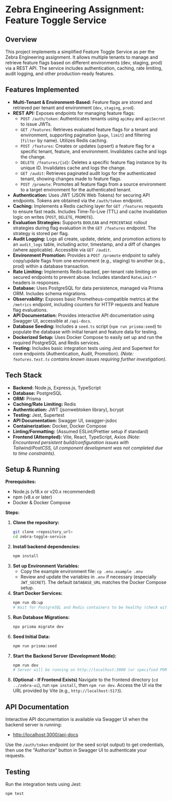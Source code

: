 # Zebra Engineering Assignment: Feature Toggle Service

## Overview

This project implements a simplified Feature Toggle Service as per the Zebra Engineering assignment. It allows multiple tenants to manage and retrieve feature flags based on different environments (dev, staging, prod) via a REST API. The service includes authentication, caching, rate limiting, audit logging, and other production-ready features.

## Features Implemented

* **Multi-Tenant & Environment-Based:** Feature flags are stored and retrieved per tenant and environment (`dev`, `staging`, `prod`).
* **REST API:** Exposes endpoints for managing feature flags:
    * `POST /auth/token`: Authenticates tenants using `apiKey` and `apiSecret` to issue JWTs.
    * `GET /features`: Retrieves evaluated feature flags for a tenant and environment, supporting pagination (`page`, `limit`) and filtering (`filter` by name). Utilizes Redis caching.
    * `POST /features`: Creates or updates (upsert) a feature flag for a specific tenant, feature, and environment. Invalidates cache and logs the change.
    * `DELETE /features/{id}`: Deletes a specific feature flag instance by its unique ID. Invalidates cache and logs the change.
    * `GET /audit`: Retrieves paginated audit logs for the authenticated tenant, showing changes made to feature flags.
    * `POST /promote`: Promotes all feature flags from a source environment to a target environment for the authenticated tenant.
* **Authentication:** Uses JWT (JSON Web Tokens) for securing API endpoints. Tokens are obtained via the `/auth/token` endpoint.
* **Caching:** Implements a Redis caching layer for `GET /features` requests to ensure fast reads. Includes Time-To-Live (TTL) and cache invalidation logic on writes (`POST`, `DELETE`, `PROMOTE`).
* **Evaluation Strategies:** Supports `BOOLEAN` and `PERCENTAGE` rollout strategies during flag evaluation in the `GET /features` endpoint. The strategy is stored per flag.
* **Audit Logging:** Logs all create, update, delete, and promotion actions to an `audit_logs` table, including actor, timestamp, and a diff of changes (where applicable). Accessible via `GET /audit`.
* **Environment Promotion:** Provides a `POST /promote` endpoint to safely copy/update flags from one environment (e.g., staging) to another (e.g., prod) within a database transaction.
* **Rate Limiting:** Implements Redis-backed, per-tenant rate limiting on secured endpoints to prevent abuse. Includes standard `RateLimit-*` headers in responses.
* **Database:** Uses PostgreSQL for data persistence, managed via Prisma ORM. Includes schema migrations.
* **Observability:** Exposes basic Prometheus-compatible metrics at the `/metrics` endpoint, including counters for HTTP requests and feature flag evaluations.
* **API Documentation:** Provides interactive API documentation using Swagger UI, accessible at `/api-docs`.
* **Database Seeding:** Includes a `seed.ts` script (`npm run prisma:seed`) to populate the database with initial tenant and feature data for testing.
* **Dockerized Setup:** Uses Docker Compose to easily set up and run the required PostgreSQL and Redis services.
* **Testing:** Includes basic integration tests using Jest and Supertest for core endpoints (Authentication, Audit, Promotion). *(Note: `features.test.ts` contains known issues requiring further investigation).*

## Tech Stack

* **Backend:** Node.js, Express.js, TypeScript
* **Database:** PostgreSQL
* **ORM:** Prisma
* **Caching/Rate Limiting:** Redis
* **Authentication:** JWT (jsonwebtoken library), bcrypt
* **Testing:** Jest, Supertest
* **API Documentation:** Swagger UI, swagger-jsdoc
* **Containerization:** Docker, Docker Compose
* **Linting/Formatting:** (Assumed ESLint/Prettier setup if standard)
* **Frontend (Attempted):** Vite, React, TypeScript, Axios *(Note: Encountered persistent build/configuration issues with Tailwind/PostCSS, UI component development was not completed due to time constraints).*

## Setup & Running

**Prerequisites:**
* Node.js (v18.x or v20.x recommended)
* npm (v8.x or later)
* Docker & Docker Compose

**Steps:**

1.  **Clone the repository:**
    ```bash
    git clone <repository_url>
    cd zebra-toggle-service
    ```
2.  **Install backend dependencies:**
    ```bash
    npm install
    ```
3.  **Set up Environment Variables:**
    * Copy the example environment file: `cp .env.example .env`
    * Review and update the variables in `.env` if necessary (especially `JWT_SECRET`). The default `DATABASE_URL` matches the Docker Compose setup.
4.  **Start Docker Services:**
    ```bash
    npm run db:up
    # Wait for PostgreSQL and Redis containers to be healthy (check with 'docker ps')
    ```
5.  **Run Database Migrations:**
    ```bash
    npx prisma migrate dev
    ```
6.  **Seed Initial Data:**
    ```bash
    npm run prisma:seed
    ```
7.  **Start the Backend Server (Development Mode):**
    ```bash
    npm run dev
    # Server will be running on http://localhost:3000 (or specified PORT)
    ```
8.  **(Optional - If Frontend Exists)** Navigate to the frontend directory (`cd ../zebra-ui`), run `npm install`, then `npm run dev`. Access the UI via the URL provided by Vite (e.g., `http://localhost:5173`).

## API Documentation

Interactive API documentation is available via Swagger UI when the backend server is running:
* [http://localhost:3000/api-docs](http://localhost:3000/api-docs)

Use the `/auth/token` endpoint (or the seed script output) to get credentials, then use the "Authorize" button in Swagger UI to authenticate your requests.

## Testing

Run the integration tests using Jest:

```bash
npm test
